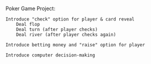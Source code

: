 
Poker Game Project:

    Introduce "check" option for player & card reveal
        Deal flop
        Deal turn (after player checks)
        Deal river (after player checks again)

    Introduce betting money and "raise" option for player

    Introduce computer decision-making
